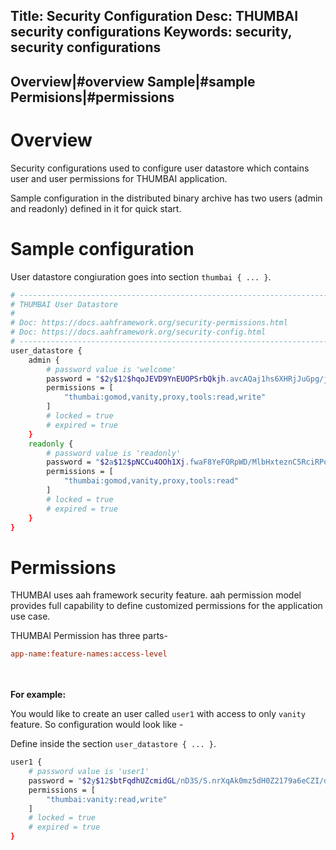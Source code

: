 Title: Security Configuration
Desc: THUMBAI security configurations
Keywords: security, security configurations
---
Overview|#overview
Sample|#sample
Permisions|#permissions
---
# Overview

Security configurations used to configure user datastore which contains user and user permissions for THUMBAI application.

Sample configuration in the distributed binary archive has two users (admin and readonly) defined in it for quick start.

# Sample configuration

User datastore congiuration goes into section `thumbai { ... }`.

```bash
# -----------------------------------------------------------------------------
# THUMBAI User Datastore
# 
# Doc: https://docs.aahframework.org/security-permissions.html
# Doc: https://docs.aahframework.org/security-config.html
# -----------------------------------------------------------------------------
user_datastore {
    admin {
        # password value is 'welcome'
        password = "$2y$12$hqoJEVD9YnEUOPSrbQkjh.avcAQaj1hs6XHRjJuGpg/jZwFEQZA.i"
        permissions = [
            "thumbai:gomod,vanity,proxy,tools:read,write"
        ]
        # locked = true
        # expired = true
    }
    readonly {
        # password value is 'readonly'
        password = "$2a$12$pNCCu4OOh1Xj.fwaF8YeFORpWD/MlbHxteznC5RciRPoM9489aq/y"
        permissions = [
            "thumbai:gomod,vanity,proxy,tools:read"
        ]
        # locked = true
        # expired = true
    }
}
```

# Permissions

THUMBAI uses aah framework security feature. aah permission model provides full capability to define customized permissions for the application use case. 

THUMBAI Permission has three parts-

```cfg
app-name:feature-names:access-level
```
<br><br>
**For example:**

You would like to create an user called `user1` with access to only `vanity` feature. So configuration would look like -

Define inside the section `user_datastore { ... }`.

```bash
user1 {
    # password value is 'user1'
    password = "$2y$12$btFqdhUZcmidGL/nD3S/S.nrXqAk0mz5dH0Z2179a6eCZI/doobrC"
    permissions = [
        "thumbai:vanity:read,write"
    ]
    # locked = true
    # expired = true
}
```
